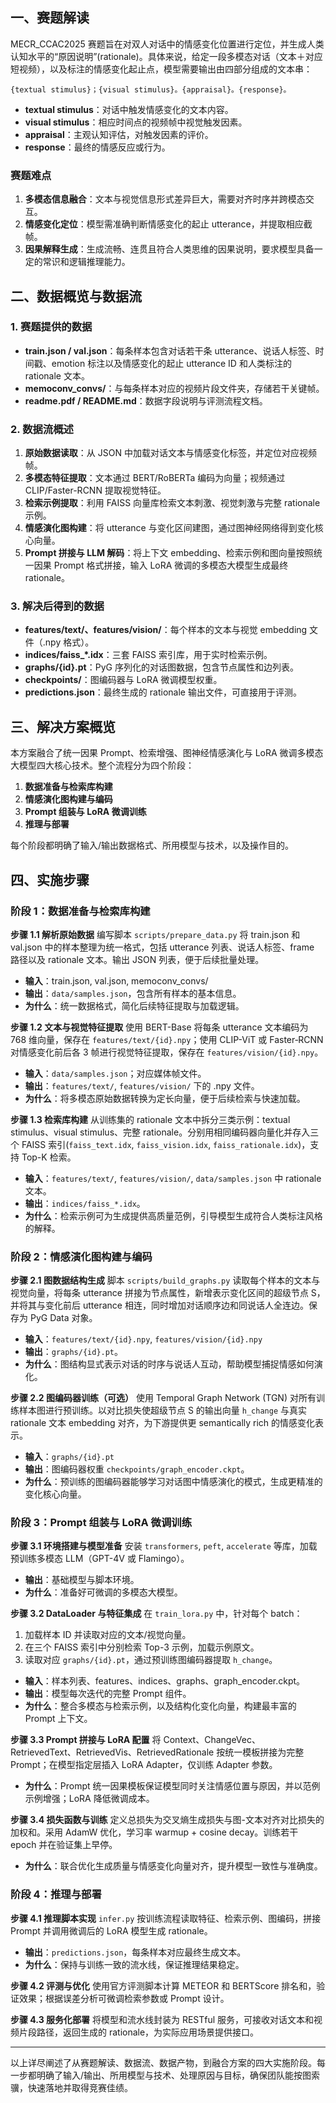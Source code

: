 ## 一、赛题解读

MECR\_CCAC2025 赛题旨在对双人对话中的情感变化位置进行定位，并生成人类认知水平的“原因说明”(rationale)。具体来说，给定一段多模态对话（文本＋对应短视频），以及标注的情感变化起止点，模型需要输出由四部分组成的文本串：

```
{textual stimulus}；{visual stimulus}。{appraisal}。{response}。
```

* **textual stimulus**：对话中触发情感变化的文本内容。
* **visual stimulus**：相应时间点的视频帧中视觉触发因素。
* **appraisal**：主观认知评估，对触发因素的评价。
* **response**：最终的情感反应或行为。

### 赛题难点

1. **多模态信息融合**：文本与视觉信息形式差异巨大，需要对齐时序并跨模态交互。
2. **情感变化定位**：模型需准确判断情感变化的起止 utterance，并提取相应截帧。
3. **因果解释生成**：生成流畅、连贯且符合人类思维的因果说明，要求模型具备一定的常识和逻辑推理能力。

## 二、数据概览与数据流

### 1. 赛题提供的数据

* **train.json / val.json**：每条样本包含对话若干条 utterance、说话人标签、时间戳、emotion 标注以及情感变化的起止 utterance ID 和人类标注的 rationale 文本。
* **memoconv\_convs/**：与每条样本对应的视频片段文件夹，存储若干关键帧。
* **readme.pdf / README.md**：数据字段说明与评测流程文档。

### 2. 数据流概述

1. **原始数据读取**：从 JSON 中加载对话文本与情感变化标签，并定位对应视频帧。
2. **多模态特征提取**：文本通过 BERT/RoBERTa 编码为向量；视频通过 CLIP/Faster-RCNN 提取视觉特征。
3. **检索示例提取**：利用 FAISS 向量库检索文本刺激、视觉刺激与完整 rationale 示例。
4. **情感演化图构建**：将 utterance 与变化区间建图，通过图神经网络得到变化核心向量。
5. **Prompt 拼接与 LLM 解码**：将上下文 embedding、检索示例和图向量按照统一因果 Prompt 格式拼接，输入 LoRA 微调的多模态大模型生成最终 rationale。

### 3. 解决后得到的数据

* **features/text/、features/vision/**：每个样本的文本与视觉 embedding 文件（.npy 格式）。
* **indices/faiss\_\*.idx**：三套 FAISS 索引库，用于实时检索示例。
* **graphs/{id}.pt**：PyG 序列化的对话图数据，包含节点属性和边列表。
* **checkpoints/**：图编码器与 LoRA 微调模型权重。
* **predictions.json**：最终生成的 rationale 输出文件，可直接用于评测。

## 三、解决方案概览

本方案融合了统一因果 Prompt、检索增强、图神经情感演化与 LoRA 微调多模态大模型四大核心技术。整个流程分为四个阶段：

1. **数据准备与检索库构建**
2. **情感演化图构建与编码**
3. **Prompt 组装与 LoRA 微调训练**
4. **推理与部署**

每个阶段都明确了输入/输出数据格式、所用模型与技术，以及操作目的。

## 四、实施步骤

### 阶段 1：数据准备与检索库构建

**步骤 1.1 解析原始数据**
编写脚本 `scripts/prepare_data.py` 将 train.json 和 val.json 中的样本整理为统一格式，包括 utterance 列表、说话人标签、frame 路径以及 rationale 文本。输出 JSON 列表，便于后续批量处理。

* **输入**：train.json, val.json, memoconv\_convs/
* **输出**：`data/samples.json`，包含所有样本的基本信息。
* **为什么**：统一数据格式，简化后续特征提取与加载逻辑。

**步骤 1.2 文本与视觉特征提取**
使用 BERT-Base 将每条 utterance 文本编码为 768 维向量，保存在 `features/text/{id}.npy`；使用 CLIP-ViT 或 Faster‑RCNN 对情感变化前后各 3 帧进行视觉特征提取，保存在 `features/vision/{id}.npy`。

* **输入**：`data/samples.json`；对应媒体帧文件。
* **输出**：`features/text/`, `features/vision/` 下的 .npy 文件。
* **为什么**：将多模态原始数据转换为定长向量，便于后续检索与快速加载。

**步骤 1.3 检索库构建**
从训练集的 rationale 文本中拆分三类示例：textual stimulus、visual stimulus、完整 rationale。分别用相同编码器向量化并存入三个 FAISS 索引(`faiss_text.idx`, `faiss_vision.idx`, `faiss_rationale.idx`)，支持 Top-K 检索。

* **输入**：`features/text/`, `features/vision/`, `data/samples.json` 中 rationale 文本。
* **输出**：`indices/faiss_*.idx`。
* **为什么**：检索示例可为生成提供高质量范例，引导模型生成符合人类标注风格的解释。

### 阶段 2：情感演化图构建与编码

**步骤 2.1 图数据结构生成**
脚本 `scripts/build_graphs.py` 读取每个样本的文本与视觉向量，将每条 utterance 拼接为节点属性，新增表示变化区间的超级节点 S，并将其与变化前后 utterance 相连，同时增加对话顺序边和同说话人全连边。保存为 PyG Data 对象。

* **输入**：`features/text/{id}.npy`, `features/vision/{id}.npy`
* **输出**：`graphs/{id}.pt`。
* **为什么**：图结构显式表示对话的时序与说话人互动，帮助模型捕捉情感如何演化。

**步骤 2.2 图编码器训练（可选）**
使用 Temporal Graph Network (TGN) 对所有训练样本图进行预训练。以对比损失使超级节点 S 的输出向量 `h_change` 与真实 rationale 文本 embedding 对齐，为下游提供更 semantically rich 的情感变化表示。

* **输入**：`graphs/{id}.pt`
* **输出**：图编码器权重 `checkpoints/graph_encoder.ckpt`。
* **为什么**：预训练的图编码器能够学习对话图中情感演化的模式，生成更精准的变化核心向量。

### 阶段 3：Prompt 组装与 LoRA 微调训练

**步骤 3.1 环境搭建与模型准备**
安装 `transformers`, `peft`, `accelerate` 等库，加载预训练多模态 LLM（GPT-4V 或 Flamingo）。

* **输出**：基础模型与脚本环境。
* **为什么**：准备好可微调的多模态大模型。

**步骤 3.2 DataLoader 与特征集成**
在 `train_lora.py` 中，针对每个 batch：

1. 加载样本 ID 并读取对应的文本/视觉向量。
2. 在三个 FAISS 索引中分别检索 Top-3 示例，加载示例原文。
3. 读取对应 `graphs/{id}.pt`，通过预训练图编码器提取 `h_change`。

* **输入**：样本列表、features、indices、graphs、graph\_encoder.ckpt。
* **输出**：模型每次迭代的完整 Prompt 组件。
* **为什么**：整合多模态与检索示例，以及结构化变化向量，构建最丰富的 Prompt 上下文。

**步骤 3.3 Prompt 拼接与 LoRA 配置**
将 Context、ChangeVec、RetrievedText、RetrievedVis、RetrievedRationale 按统一模板拼接为完整 Prompt；在模型指定层插入 LoRA Adapter，仅训练 Adapter 参数。

* **为什么**：Prompt 统一因果模板保证模型同时关注情感位置与原因，并以范例示例增强；LoRA 降低微调成本。

**步骤 3.4 损失函数与训练**
定义总损失为交叉熵生成损失与图-文本对齐对比损失的加权和。采用 AdamW 优化，学习率 warmup + cosine decay。训练若干 epoch 并在验证集上早停。

* **为什么**：联合优化生成质量与情感变化向量对齐，提升模型一致性与准确度。

### 阶段 4：推理与部署

**步骤 4.1 推理脚本实现**
`infer.py` 按训练流程读取特征、检索示例、图编码，拼接 Prompt 并调用微调后的 LoRA 模型生成 rationale。

* **输出**：`predictions.json`，每条样本对应最终生成文本。
* **为什么**：保持与训练一致的流水线，保证推理结果稳定。

**步骤 4.2 评测与优化**
使用官方评测脚本计算 METEOR 和 BERTScore 排名和，验证效果；根据误差分析可微调检索参数或 Prompt 设计。

**步骤 4.3 服务化部署**
将模型和流水线封装为 RESTful 服务，可接收对话文本和视频片段路径，返回生成的 rationale，为实际应用场景提供接口。

---

以上详尽阐述了从赛题解读、数据流、数据产物，到融合方案的四大实施阶段。每一步都明确了输入/输出、所用模型与技术、处理原因与目标，确保团队能按图索骥，快速落地并取得竞赛佳绩。

